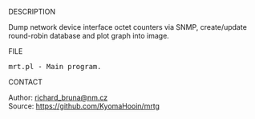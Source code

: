 
DESCRIPTION

Dump network device interface octet counters via SNMP, create/update round-robin database and plot graph into image.

FILE

<pre>
mrt.pl - Main program.
</pre>

CONTACT

Author: richard_bruna@nm.cz<br>
Source: https://github.com/KyomaHooin/mrtg

